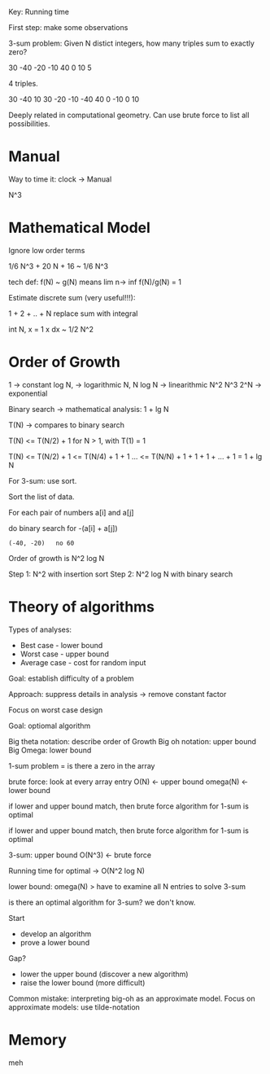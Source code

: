 Key: Running time

First step: make some observations

3-sum problem: Given N distict integers, how many triples sum to exactly zero?

30 -40 -20 -10 40 0 10 5

4 triples.

30 -40 10
30 -20 -10
-40 40 0
-10 0 10

Deeply related in computational geometry.
Can use brute force to list all possibilities.

# Manual
Way to time it: clock -> Manual

N^3

# Mathematical Model
Ignore low order terms

1/6 N^3 + 20 N + 16 ~ 1/6 N^3

tech def: f(N) ~ g(N) means lim n-> inf f(N)/g(N) = 1


Estimate discrete sum (very useful!!!):

1 + 2 + .. + N replace sum with integral

int N, x = 1 x dx ~ 1/2 N^2


# Order of Growth
1 -> constant
log N, -> logarithmic
N,
N log N -> linearithmic
N^2
N^3
2^N  -> exponential

Binary search -> mathematical analysis: 1 + lg N

T(N) -> compares to binary search

T(N) <= T(N/2) + 1 for N > 1, with T(1) = 1

T(N) <= T(N/2) + 1
     <= T(N/4) + 1 + 1
     ...
     <= T(N/N) + 1 + 1 + 1 + ... + 1
     = 1 + lg N


For 3-sum: use sort.

Sort the list of data.

For each pair of numbers a[i] and a[j]

do binary search for -(a[i] + a[j])

    (-40, -20)   no 60

Order of growth is N^2 log N

Step 1: N^2 with insertion sort
Step 2: N^2 log N with binary search

# Theory of algorithms

Types of analyses:
- Best case - lower bound
- Worst case - upper bound
- Average case - cost for random input

Goal: establish difficulty of a problem

Approach: suppress details in analysis -> remove constant factor

Focus on worst case design

Goal: optiomal algorithm

Big theta notation: describe order of Growth
Big oh notation: upper bound
Big Omega: lower bound

1-sum problem = is there a zero in the array

brute force: look at every array entry O(N) <- upper bound
omega(N) <- lower bound

if lower and upper bound match, then brute force algorithm for 1-sum is optimal

if lower and upper bound match, then brute force algorithm for 1-sum is
optimal

3-sum: upper bound O(N^3) <- brute force

Running time for optimal -> O(N^2 log N)


lower bound: omega(N) > have to examine all N entries to solve 3-sum

is there an optimal algorithm for 3-sum? we don't know.


Start
- develop an algorithm
- prove a lower bound

Gap?
- lower the upper bound (discover a new algorithm)
- raise the lower bound (more difficult)

Common mistake: interpreting big-oh as an approximate model.
Focus on approximate models: use tilde-notation


# Memory
meh
